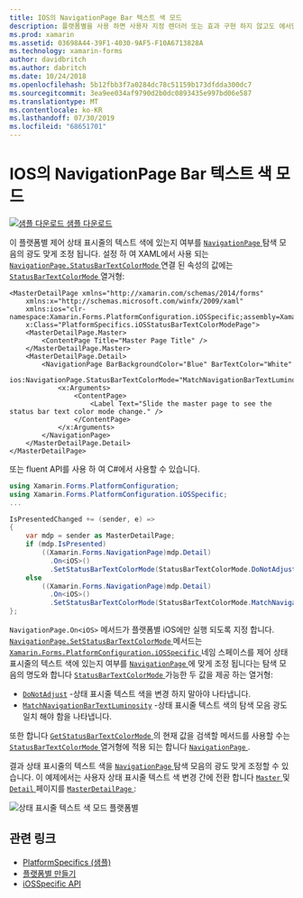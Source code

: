 ```yaml
---
title: IOS의 NavigationPage Bar 텍스트 색 모드
description: 플랫폼별을 사용 하면 사용자 지정 렌더러 또는 효과 구현 하지 않고도 에서만 특정 플랫폼에서 사용할 수 있는 기능을 사용할 수 있습니다. 이 문서에서는 NavigationPage의 상태 표시줄 텍스트 색이 탐색 모음의 광도와 일치 하는지 여부를 제어 하는 iOS 플랫폼 관련 기능을 사용 하는 방법을 설명 합니다.
ms.prod: xamarin
ms.assetid: 03698A44-39F1-4030-9AF5-F10A6713828A
ms.technology: xamarin-forms
author: davidbritch
ms.author: dabritch
ms.date: 10/24/2018
ms.openlocfilehash: 5b12fbb3f7a0284dc78c51159b173dfdda300dc7
ms.sourcegitcommit: 3ea9ee034af9790d2b0dc0893435e997bd06e587
ms.translationtype: MT
ms.contentlocale: ko-KR
ms.lasthandoff: 07/30/2019
ms.locfileid: "68651701"
---
```

# <a name="navigationpage-bar-text-color-mode-on-ios"></a>IOS의 NavigationPage Bar 텍스트 색 모드

[![샘플 다운로드](~/media/shared/download.png) 샘플 다운로드](https://docs.microsoft.com/samples/xamarin/xamarin-forms-samples/userinterface-platformspecifics)

이 플랫폼별 제어 상태 표시줄의 텍스트 색에 있는지 여부를 [ `NavigationPage` ](xref:Xamarin.Forms.NavigationPage) 탐색 모음의 광도 맞게 조정 됩니다. 설정 하 여 XAML에서 사용 되는 [ `NavigationPage.StatusBarTextColorMode` ](xref:Xamarin.Forms.PlatformConfiguration.iOSSpecific.NavigationPage.StatusBarTextColorModeProperty) 연결 된 속성의 값에는 [ `StatusBarTextColorMode` ](xref:Xamarin.Forms.PlatformConfiguration.iOSSpecific.StatusBarTextColorMode) 열거형:

```xaml
<MasterDetailPage xmlns="http://xamarin.com/schemas/2014/forms"
    xmlns:x="http://schemas.microsoft.com/winfx/2009/xaml"
    xmlns:ios="clr-namespace:Xamarin.Forms.PlatformConfiguration.iOSSpecific;assembly=Xamarin.Forms.Core"
    x:Class="PlatformSpecifics.iOSStatusBarTextColorModePage">
    <MasterDetailPage.Master>
        <ContentPage Title="Master Page Title" />
    </MasterDetailPage.Master>
    <MasterDetailPage.Detail>
        <NavigationPage BarBackgroundColor="Blue" BarTextColor="White"
                        ios:NavigationPage.StatusBarTextColorMode="MatchNavigationBarTextLuminosity">
            <x:Arguments>
                <ContentPage>
                    <Label Text="Slide the master page to see the status bar text color mode change." />
                </ContentPage>
            </x:Arguments>
        </NavigationPage>
    </MasterDetailPage.Detail>
</MasterDetailPage>

```

또는 fluent API를 사용 하 여 C#에서 사용할 수 있습니다.

```csharp
using Xamarin.Forms.PlatformConfiguration;
using Xamarin.Forms.PlatformConfiguration.iOSSpecific;
...

IsPresentedChanged += (sender, e) =>
{
    var mdp = sender as MasterDetailPage;
    if (mdp.IsPresented)
        ((Xamarin.Forms.NavigationPage)mdp.Detail)
          .On<iOS>()
          .SetStatusBarTextColorMode(StatusBarTextColorMode.DoNotAdjust);
    else
        ((Xamarin.Forms.NavigationPage)mdp.Detail)
          .On<iOS>()
          .SetStatusBarTextColorMode(StatusBarTextColorMode.MatchNavigationBarTextLuminosity);
};
```

`NavigationPage.On<iOS>` 메서드가 플랫폼별 iOS에만 실행 되도록 지정 합니다. [ `NavigationPage.SetStatusBarTextColorMode` ](xref:Xamarin.Forms.PlatformConfiguration.iOSSpecific.NavigationPage.SetStatusBarTextColorMode(Xamarin.Forms.IPlatformElementConfiguration{Xamarin.Forms.PlatformConfiguration.iOS,Xamarin.Forms.NavigationPage},Xamarin.Forms.PlatformConfiguration.iOSSpecific.StatusBarTextColorMode)) 메서드는 [ `Xamarin.Forms.PlatformConfiguration.iOSSpecific` ](xref:Xamarin.Forms.PlatformConfiguration.iOSSpecific) 네임 스페이스를 제어 상태 표시줄의 텍스트 색에 있는지 여부를 [ `NavigationPage` ](xref:Xamarin.Forms.NavigationPage) 에 맞게 조정 됩니다는 탐색 모음의 명도와 합니다 [ `StatusBarTextColorMode` ](xref:Xamarin.Forms.PlatformConfiguration.iOSSpecific.StatusBarTextColorMode) 가능한 두 값을 제공 하는 열거형:

- [`DoNotAdjust`](xref:Xamarin.Forms.PlatformConfiguration.iOSSpecific.StatusBarTextColorMode.DoNotAdjust) -상태 표시줄 텍스트 색을 변경 하지 말아야 나타냅니다.
- [`MatchNavigationBarTextLuminosity`](xref:Xamarin.Forms.PlatformConfiguration.iOSSpecific.StatusBarTextColorMode.MatchNavigationBarTextLuminosity) -상태 표시줄 텍스트 색의 탐색 모음 광도 일치 해야 함을 나타냅니다.

또한 합니다 [ `GetStatusBarTextColorMode` ](xref:Xamarin.Forms.PlatformConfiguration.iOSSpecific.NavigationPage.GetStatusBarTextColorMode(Xamarin.Forms.IPlatformElementConfiguration{Xamarin.Forms.PlatformConfiguration.iOS,Xamarin.Forms.NavigationPage})) 의 현재 값을 검색할 메서드를 사용할 수는 [ `StatusBarTextColorMode` ](xref:Xamarin.Forms.PlatformConfiguration.iOSSpecific.StatusBarTextColorMode) 열거형에 적용 되는 합니다 [ `NavigationPage` ](xref:Xamarin.Forms.NavigationPage).

결과 상태 표시줄의 텍스트 색을 [ `NavigationPage` ](xref:Xamarin.Forms.NavigationPage) 탐색 모음의 광도 맞게 조정할 수 있습니다. 이 예제에서는 사용자 상태 표시줄 텍스트 색 변경 간에 전환 합니다 [ `Master` ](xref:Xamarin.Forms.MasterDetailPage.Master) 및 [ `Detail` ](xref:Xamarin.Forms.MasterDetailPage.Detail) 페이지를 [ `MasterDetailPage` ](xref:Xamarin.Forms.MasterDetailPage):

![](status-bar-text-color-images/status-bar-text-color-mode.png "상태 표시줄 텍스트 색 모드 플랫폼별")

## <a name="related-links"></a>관련 링크

- [PlatformSpecifics (샘플)](https://docs.microsoft.com/samples/xamarin/xamarin-forms-samples/userinterface-platformspecifics)
- [플랫폼별 만들기](~/xamarin-forms/platform/platform-specifics/index.md#creating-platform-specifics)
- [iOSSpecific API](xref:Xamarin.Forms.PlatformConfiguration.iOSSpecific)
